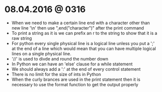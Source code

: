 # 08.04.2016 @ 0316

- When we need to make a certain line end with a character other than new line '\n' then use ",end("character")" after the print command
- To print a string as it is we can prefix an r to the string to show that it is a raw string
- For python every single physical line is a logical line unless you put a ';' at the end of a line which would mean that you can have multiple logical lines on a single physical line.
- '//' is used to divde and round the number down
- In Python we can have an 'else' clause for a while statement
- We should always add a ':' at the end of every control statement
- There is no limit for the size of ints in Python
- When the curly brances are used in the print statement then it is necessary to use the format function to get the output properly
